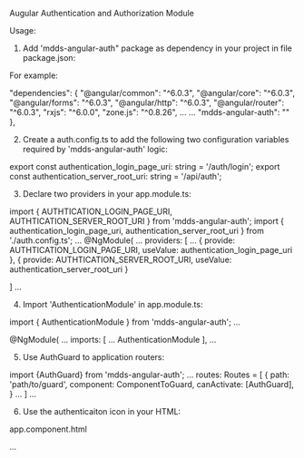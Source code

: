 Augular Authentication and Authorization Module

Usage:
1. Add 'mdds-angular-auth" package as dependency in your project in file package.json:

For example:

  "dependencies": {
    "@angular/common": "^6.0.3",
    "@angular/core": "^6.0.3",
    "@angular/forms": "^6.0.3",
    "@angular/http": "^6.0.3",
    "@angular/router": "^6.0.3",
    "rxjs": "^6.0.0",
    "zone.js": "^0.8.26",
    ...
    ...
    "mdds-angular-auth": "<version>"
  },

2. Create a auth.config.ts to add the following two configuration variables required by 'mdds-angular-auth' logic:

export const authentication_login_page_uri: string = '/auth/login';
export const authentication_server_root_uri: string = '/api/auth';


3. Declare two providers in your app.module.ts:

  import { AUTHTICATION_LOGIN_PAGE_URI, AUTHTICATION_SERVER_ROOT_URI } from 'mdds-angular-auth';
  import { authentication_login_page_uri, authentication_server_root_uri } from './auth.config.ts';
  ...
  @NgModule(
  ...
  providers: [
    ...
    { provide: AUTHTICATION_LOGIN_PAGE_URI, useValue: authentication_login_page_uri },
    { provide: AUTHTICATION_SERVER_ROOT_URI, useValue: authentication_server_root_uri }

  ]
  ...

4. Import 'AuthenticationModule' in app.module.ts:

  import { AuthenticationModule } from 'mdds-angular-auth';
  ...

  @NgModule(
  ...
  imports: [
    ...
    AuthenticationModule
  ],
  ...

5. Use AuthGuard to application routers:

  import {AuthGuard} from 'mdds-angular-auth';
  ...
  routes: Routes = [
    {
      path: 'path/to/guard', 
      component: ComponentToGuard,
      canActivate: [AuthGuard],
    }
    ... 
  ]
  ...

6. Use the authenticaiton icon in your HTML:

  app.component.html

  <div class="header">
    ...
    <div style="display: inline-block; width: 6rem" align="center">
        <app-auth-icon></app-auth-icon>
    </div>
  </div>

